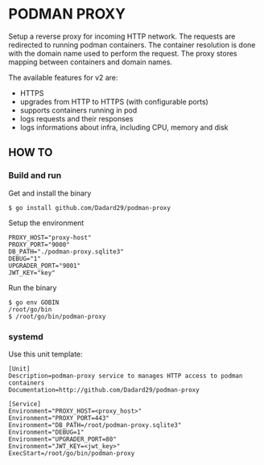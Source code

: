 # PODMAN PROXY

Setup a reverse proxy for incoming HTTP network.
The requests are redirected to running podman containers.
The container resolution is done with the domain name used to perform the request.
The proxy stores mapping between containers and domain names.

The available features for v2 are:
- HTTPS
- upgrades from HTTP to HTTPS (with configurable ports)
- supports containers running in pod
- logs requests and their responses
- logs informations about infra, including CPU, memory and disk

## HOW TO

### Build and run

Get and install the binary
```
$ go install github.com/Dadard29/podman-proxy
```

Setup the environment
```
PROXY_HOST="proxy-host"
PROXY_PORT="9000"
DB_PATH="./podman-proxy.sqlite3"
DEBUG="1"
UPGRADER_PORT="9001"
JWT_KEY="key"
```

Run the binary
```
$ go env GOBIN
/root/go/bin
$ /root/go/bin/podman-proxy
```

### systemd

Use this unit template:
```
[Unit]
Description=podman-proxy service to manages HTTP access to podman containers
Documentation=http://github.com/Dadard29/podman-proxy

[Service]
Environment="PROXY_HOST=<proxy_host>"
Environment="PROXY_PORT=443"
Environment="DB_PATH=/root/podman-proxy.sqlite3"
Environment="DEBUG=1"
Environment="UPGRADER_PORT=80"
Environment="JWT_KEY=<jwt_key>"
ExecStart=/root/go/bin/podman-proxy
```
